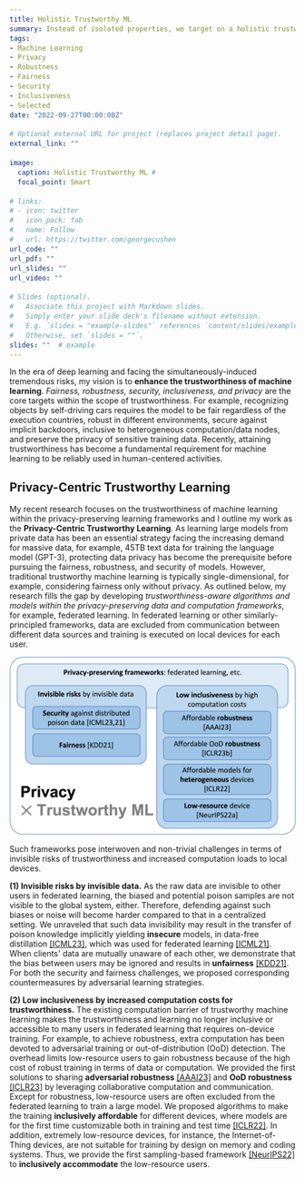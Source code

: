 ```yaml
---
title: Holistic Trustworthy ML
summary: Instead of isolated properties, we target on a holistic trustworthiness covering every properties in one solution.
tags:
- Machine Learning
- Privacy
- Robustness
- Fairness
- Security
- Inclusiveness
- Selected
date: "2022-09-27T00:00:00Z"

# Optional external URL for project (replaces project detail page).
external_link: ""

image:
  caption: Holistic Trustworthy ML # 
  focal_point: Smart

# links:
# - icon: twitter
#   icon_pack: fab
#   name: Follow
#   url: https://twitter.com/georgecushen
url_code: ""
url_pdf: ""
url_slides: ""
url_video: ""

# Slides (optional).
#   Associate this project with Markdown slides.
#   Simply enter your slide deck's filename without extension.
#   E.g. `slides = "example-slides"` references `content/slides/example-slides.md`.
#   Otherwise, set `slides = ""`.
slides: ""  # example
---
```


In the era of deep learning and facing the simultaneously-induced tremendous risks, my vision is to **enhance the trustworthiness of machine learning**.
*Fairness, robustness, security, inclusiveness, and privacy* are the core targets within the scope of trustworthiness.
For example, recognizing objects by self-driving cars requires the model to be fair regardless of the execution countries, robust in different environments, secure against implicit backdoors, inclusive to heterogeneous computation/data nodes, and preserve the privacy of sensitive training data.
Recently, attaining trustworthiness has become a fundamental requirement for machine learning to be reliably used in human-centered activities.


## Privacy-Centric Trustworthy Learning

My recent research focuses on the trustworthiness of machine learning within the privacy-preserving learning frameworks and I outline my work as the **Privacy-Centric Trustworthy Learning**.
As learning large models from private data has been an essential strategy facing the increasing demand for massive data, for example, 45TB text data for training the language model (GPT-3), protecting data privacy has become the prerequisite before pursuing the fairness, robustness, and security of models.
However, traditional trustworthy machine learning is typically single-dimensional, for example, considering fairness only without privacy.
As outlined below, my research fills the gap by developing *trustworthiness-aware algorithms and models within the privacy-preserving data and computation frameworks*, for example, federated learning.
In federated learning or other similarly-principled frameworks, data are excluded from communication between different data sources and training is executed on local devices for each user.

![](privacy_x.png)

Such frameworks pose interwoven and non-trivial challenges in terms of invisible risks of trustworthiness and increased computation loads to local devices.

**(1) Invisible risks by invisible data.**
As the raw data are invisible to other users in federated learning, the biased and potential poison samples are not visible to the global system, either.
Therefore, defending against such biases or noise will become harder compared to that in a centralized setting.
We unraveled that such data invisibility may result in the transfer of poison knowledge implicitly yielding **insecure** models, in data-free distillation [[ICML23]](publication/datafree_backdoor2023icml/), which was used for federated learning [[ICML21]](publication/data_free_fl/).
When clients' data are mutually unaware of each other, we demonstrate that the bias between users may be ignored and results in **unfairness** [[KDD21]](publication/fade2021kdd/).
For both the security and fairness challenges, we proposed corresponding countermeasures by adversarial learning strategies.

**(2) Low inclusiveness by increased computation costs for trustworthiness.**
The existing computation barrier of trustworthy machine learning makes the trustworthiness and learning no longer inclusive or accessible to many users in federated learning that requires on-device training.
For example, to achieve robustness, extra computation has been devoted to adversarial training or out-of-distribution (OoD) detection.
The overhead limits low-resource users to gain robustness because of the high cost of robust training in terms of data or computation.
We provided the first solutions to sharing **adversarial robustness** [[AAAI23]](publication/frp2023/) and **OoD robustness** [[ICLR23]](publication/foster2023/) by leveraging collaborative computation and communication.
Except for robustness, low-resource users are often excluded from the federated learning to train a large model.
We proposed algorithms to make the training **inclusively affordable** for different devices, where models are for the first time customizable both in training and test time [[ICLR22]](publication/split_mix/).
In addition, extremely low-resource devices, for instance, the Internet-of-Thing devices, are not suitable for training by design on memory and coding systems.
Thus, we provide the first sampling-based framework [[NeurIPS22]](publication/ecos/) to **inclusively accommodate** the low-resource users.

